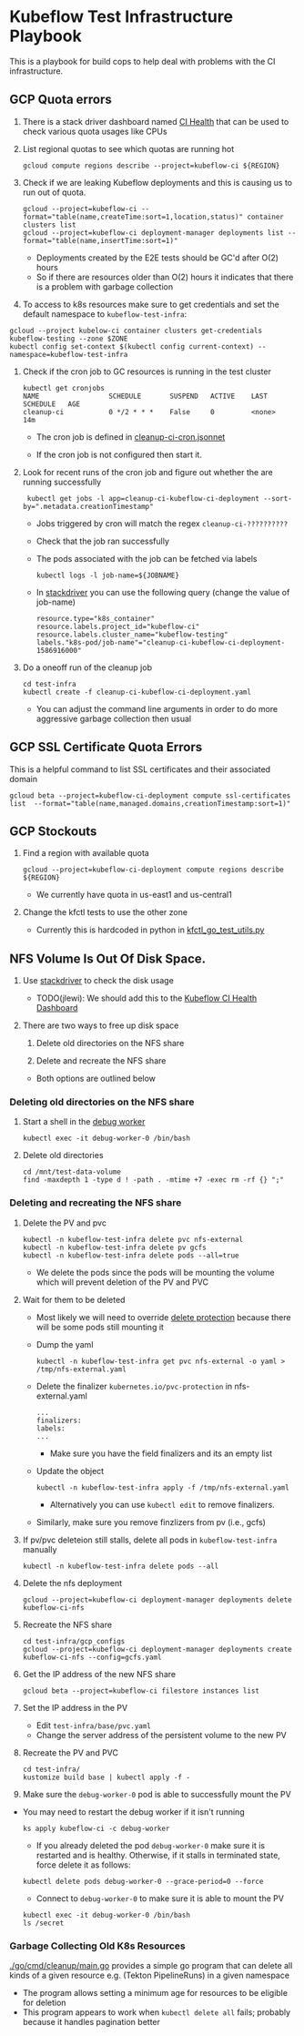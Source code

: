 # Kubeflow Test Infrastructure Playbook

This is a playbook for build cops to help deal with problems with the CI infrastructure.


## GCP Quota errors

1. There is a stack driver dashboard named [CI Health](https://console.cloud.google.com/monitoring/dashboards/custom/11734777947337404240?project=kubeflow-ci-deployment&timeDomain=1w) that can be used to check various quota usages like CPUs

1. List regional quotas to see which quotas are running hot

   ```
   gcloud compute regions describe --project=kubeflow-ci ${REGION}
   ```

1. Check if we are leaking Kubeflow deployments and this is causing us to run out of quota.

   ```
   gcloud --project=kubeflow-ci --format="table(name,createTime:sort=1,location,status)" container clusters list
   gcloud --project=kubeflow-ci deployment-manager deployments list --format="table(name,insertTime:sort=1)" 
   ```

   * Deployments created by the E2E tests should be GC'd after O(2) hours
   * So if there are resources older than O(2) hours it indicates that there is a problem with
     garbage collection

1. To access to k8s resources make sure to get credentials and set the default namespace to `kubeflow-test-infra`:

```
gcloud --project kubelow-ci container clusters get-credentials kubeflow-testing --zone $ZONE
kubectl config set-context $(kubectl config current-context) --namespace=kubeflow-test-infra
```

1. Check if the cron job to GC resources is running in the test cluster

   ```
   kubectl get cronjobs
   NAME                 SCHEDULE       SUSPEND   ACTIVE    LAST SCHEDULE   AGE	
   cleanup-ci           0 */2 * * *    False     0         <none>          14m
   ```

   * The cron job is defined in [cleanup-ci-cron.jsonnet](https://github.com/kubeflow/testing/blob/master/test-infra/ks_app/components/cleanup-ci-cron.jsonnet)

   * If the cron job is not configured then start it.


1. Look for recent runs of the cron job and figure out whether the are running successfully

   ```
    kubectl get jobs -l app=cleanup-ci-kubeflow-ci-deployment --sort-by=".metadata.creationTimestamp"
   ```

   * Jobs triggered by cron will match the regex `cleanup-ci-??????????`

   * Check that the job ran successfully

   * The pods associated with the job can be fetched via labels

     ```
     kubectl logs -l job-name=${JOBNAME}
     ```

   * In [stackdriver](https://console.cloud.google.com/logs/viewer?interval=PT1H&project=kubeflow-ci&minLogLevel=0&expandAll=false&advancedFilter=resource.type%3D%22k8s_container%22%0Aresource.labels.project_id%3D%22kubeflow-ci%22%0Aresource.labels.cluster_name%3D%22kubeflow-testing%22%0Alabels.%22k8s-pod%2Fjob-name%22%3D%22cleanup-ci-kubeflow-ci-deployment-1586916000%22%0A) you can use the following query (change the value of job-name)

     ```
     resource.type="k8s_container"
     resource.labels.project_id="kubeflow-ci"
     resource.labels.cluster_name="kubeflow-testing"
     labels."k8s-pod/job-name"="cleanup-ci-kubeflow-ci-deployment-1586916000"
     ```

1. Do a oneoff run of the cleanup job

   ```
   cd test-infra
   kubectl create -f cleanup-ci-kubeflow-ci-deployment.yaml
   ```

   * You can adjust the command line arguments in order to do more aggressive garbage collection then usual

## GCP SSL Certificate Quota Errors

This is a helpful command to list SSL certificates and their associated domain

```
gcloud beta --project=kubeflow-ci-deployment compute ssl-certificates list  --format="table(name,managed.domains,creationTimestamp:sort=1)"
```

## GCP Stockouts

1. Find a region with available quota

   ```
   gcloud --project=kubeflow-ci-deployment compute regions describe ${REGION}
   ```

   * We currently have quota in us-east1 and us-central1

1. Change the kfctl tests to use the other zone

   * Currently this is hardcoded in python in [kfctl_go_test_utils.py](https://github.com/kubeflow/kfctl/blob/c5c55f6d1b79e285f28fa433d6e4e2e739cefb63/py/kubeflow/kfctl/testing/util/kfctl_go_test_utils.py#L247)


## NFS Volume Is Out Of Disk Space.

1. Use [stackdriver](https://cloud.google.com/filestore/docs/monitoring-instances)
   to check the disk usage

   * TODO(jlewi): We should add this to the [Kubeflow CI Health Dashboard](https://console.cloud.google.com/monitoring/dashboards/custom/11734777947337404240?project=kubeflow-ci-deployment&timeDomain=1w)

1. There are two ways to free up disk space

   1. Delete old directories on the NFS share

   1. Delete and recreate the NFS share

   * Both options are outlined below

### Deleting old directories on the NFS share

1. Start a shell in the [debug worker](https://github.com/kubeflow/testing/blob/master/test-infra/ks_app/components/debug-worker.jsonnet)

   ```
   kubectl exec -it debug-worker-0 /bin/bash
   ```

1. Delete old directories

   ```
   cd /mnt/test-data-volume
   find -maxdepth 1 -type d ! -path . -mtime +7 -exec rm -rf {} ";"
   ```

### Deleting and recreating the NFS share

1. Delete the PV and pvc

   ```
   kubectl -n kubeflow-test-infra delete pvc nfs-external
   kubectl -n kubeflow-test-infra delete pv gcfs
   kubectl -n kubeflow-test-infra delete pods --all=true
   ```

   * We delete the pods since the pods will be mounting the volume which will prevent deletion of the PV and PVC

1. Wait for them to be deleted

   * Most likely we will need to override [delete protection](https://kubernetes.io/docs/concepts/storage/persistent-volumes/#storage-object-in-use-protection) because there will be some pods still mounting it


   * Dump the yaml
    
     ```
     kubectl -n kubeflow-test-infra get pvc nfs-external -o yaml > /tmp/nfs-external.yaml
     ```

   * Delete the finalizer `kubernetes.io/pvc-protection` in nfs-external.yaml

     ```
     ...
     finalizers:
     labels:
     ...
     ```

     * Make sure you have the field finalizers and its an empty list

   * Update the object

     ```
     kubectl -n kubeflow-test-infra apply -f /tmp/nfs-external.yaml
     ```
     * Alternatively you can use `kubectl edit` to remove finalizers.	
   
   * Similarly, make sure you remove finzlizers from pv (i.e.,  gcfs)

1. If pv/pvc deleteion still stalls, delete all pods in `kubeflow-test-infra`  manually
   
 	```
	kubectl -n kubeflow-test-infra delete pods --all
  	```


1. Delete the nfs deployment

   ```
   gcloud --project=kubeflow-ci deployment-manager deployments delete kubeflow-ci-nfs
   ```

1. Recreate the NFS share

   ```
   cd test-infra/gcp_configs
   gcloud --project=kubeflow-ci deployment-manager deployments create kubeflow-ci-nfs --config=gcfs.yaml
   ```

1. Get the IP address of the new NFS share

   ```
   gcloud beta --project=kubeflow-ci filestore instances list
   ```

1. Set the IP address in the PV

   * Edit `test-infra/base/pvc.yaml`
   * Change the server address of the persistent volume to the new PV   

1. Recreate the PV and PVC

   ```
   cd test-infra/
   kustomize build base | kubectl apply -f -
   ```

1. Make sure the `debug-worker-0` pod is able to successfully mount the PV

  * You may need to restart the debug worker if it isn't running

     ```
     ks apply kubeflow-ci -c debug-worker
     ```
	
	* If you already deleted the pod `debug-worker-0` make sure it is restarted and is healthy. Otherwise, if it stalls in terminated state, force delete it as follows:

	```
	kubectl delete pods debug-worker-0 --grace-period=0 --force
	```
	
	* Connect to `debug-worker-0` to make sure it is able to mount the PV

	```
	kubectl exec -it debug-worker-0 /bin/bash
	ls /secret
	```

### Garbage Collecting Old K8s Resources

[./go/cmd/cleanup/main.go](../go/cmd/cleanup/main.go) provides
a simple go program that can delete all kinds of a given resource e.g. (Tekton PipelineRuns)
in a given namespace

* The program allows setting a minimum age for resources to be eligible for deletion
* This program appears to work when `kubectl delete all` fails; probably because it handles
  pagination better
